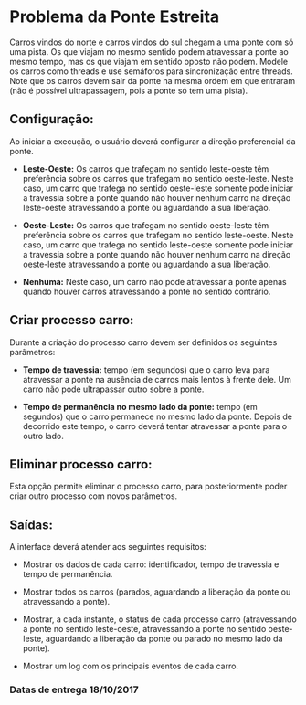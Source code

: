 # Problema da Ponte Estreita

Carros vindos do norte e carros vindos do sul chegam a uma ponte com só uma pista. Os
que viajam no mesmo sentido podem atravessar a ponte ao mesmo tempo, mas os que
viajam em sentido oposto não podem. Modele os carros como threads e use semáforos
para sincronização entre threads. Note que os carros devem sair da ponte na mesma ordem
em que entraram (não é possível ultrapassagem, pois a ponte só tem uma pista).

## Configuração:

Ao iniciar a execução, o usuário deverá configurar a direção preferencial da ponte.

- **Leste-Oeste:** Os carros que trafegam no sentido leste-oeste têm preferência sobre os
carros que trafegam no sentido oeste-leste. Neste caso, um carro que trafega no
sentido oeste-leste somente pode iniciar a travessia sobre a ponte quando não
houver nenhum carro na direção leste-oeste atravessando a ponte ou aguardando a
sua liberação.

- **Oeste-Leste:** Os carros que trafegam no sentido oeste-leste têm preferência sobre os
carros que trafegam no sentido leste-oeste. Neste caso, um carro que trafega no
sentido leste-oeste somente pode iniciar a travessia sobre a ponte quando não
houver nenhum carro na direção oeste-leste atravessando a ponte ou aguardando a
sua liberação.

- **Nenhuma:** Neste caso, um carro não pode atravessar a ponte apenas quando houver
carros atravessando a ponte no sentido contrário.

## Criar processo carro:

Durante a criação do processo carro devem ser definidos os seguintes parâmetros:

- **Tempo de travessia:** tempo (em segundos) que o carro leva para atravessar a ponte
na ausência de carros mais lentos à frente dele. Um carro não pode ultrapassar outro
sobre a ponte.

- **Tempo de permanência no mesmo lado da ponte:** tempo (em segundos) que o
carro permanece no mesmo lado da ponte. Depois de decorrido este tempo, o carro
deverá tentar atravessar a ponte para o outro lado.

## Eliminar processo carro:

Esta opção permite eliminar o processo carro, para posteriormente poder criar outro
processo com novos parâmetros.

## Saídas:

A interface deverá atender aos seguintes requisitos:

- Mostrar os dados de cada carro: identificador, tempo de travessia e tempo de
permanência.

- Mostrar todos os carros (parados, aguardando a liberação da ponte ou atravessando a
ponte).

- Mostrar, a cada instante, o status de cada processo carro (atravessando a ponte no
sentido leste-oeste, atravessando a ponte no sentido oeste-leste, aguardando a
liberação da ponte ou parado no mesmo lado da ponte).

- Mostrar um log com os principais eventos de cada carro.

### Datas de entrega 18/10/2017

